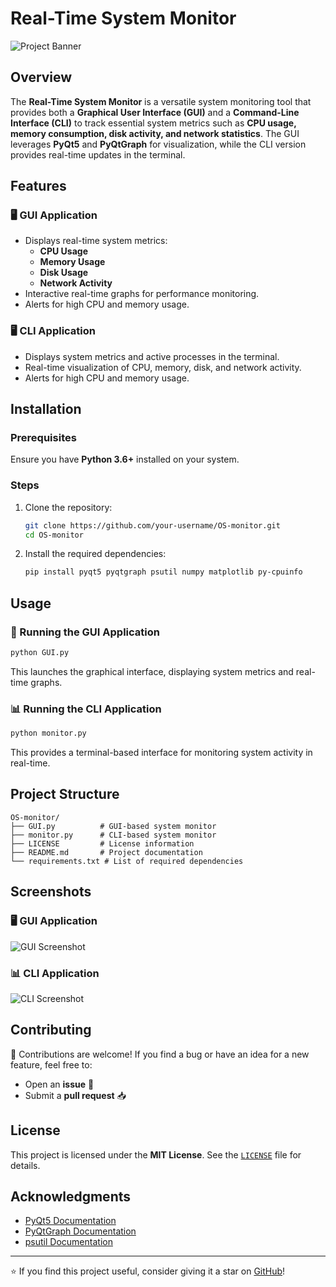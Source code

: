 # Real-Time System Monitor

![Project Banner](https://via.placeholder.com/1000x300?text=Real-Time+System+Monitor)

## Overview

The **Real-Time System Monitor** is a versatile system monitoring tool that provides both a **Graphical User Interface (GUI)** and a **Command-Line Interface (CLI)** to track essential system metrics such as **CPU usage, memory consumption, disk activity, and network statistics**. The GUI leverages **PyQt5** and **PyQtGraph** for visualization, while the CLI version provides real-time updates in the terminal.

## Features

### 🖥️ GUI Application
- Displays real-time system metrics:
  - **CPU Usage**
  - **Memory Usage**
  - **Disk Usage**
  - **Network Activity**
- Interactive real-time graphs for performance monitoring.
- Alerts for high CPU and memory usage.

### 🖥️ CLI Application
- Displays system metrics and active processes in the terminal.
- Real-time visualization of CPU, memory, disk, and network activity.
- Alerts for high CPU and memory usage.

## Installation

### Prerequisites
Ensure you have **Python 3.6+** installed on your system.

### Steps
1. Clone the repository:
   ```bash
   git clone https://github.com/your-username/OS-monitor.git
   cd OS-monitor
   ```
2. Install the required dependencies:
   ```bash
   pip install pyqt5 pyqtgraph psutil numpy matplotlib py-cpuinfo
   ```

## Usage

### 🚀 Running the GUI Application
```bash
python GUI.py
```
This launches the graphical interface, displaying system metrics and real-time graphs.

### 📊 Running the CLI Application
```bash
python monitor.py
```
This provides a terminal-based interface for monitoring system activity in real-time.

## Project Structure

```
OS-monitor/
├── GUI.py          # GUI-based system monitor
├── monitor.py      # CLI-based system monitor
├── LICENSE         # License information
├── README.md       # Project documentation
└── requirements.txt # List of required dependencies
```

## Screenshots

### 🖥️ GUI Application
![GUI Screenshot](https://via.placeholder.com/800x400?text=GUI+Screenshot)

### 📊 CLI Application
![CLI Screenshot](https://via.placeholder.com/800x400?text=CLI+Screenshot)

## Contributing

🚀 Contributions are welcome! If you find a bug or have an idea for a new feature, feel free to:
- Open an **issue** 📌
- Submit a **pull request** 📥

## License

This project is licensed under the **MIT License**. See the [`LICENSE`](LICENSE) file for details.

## Acknowledgments
- [PyQt5 Documentation](https://riverbankcomputing.com/software/pyqt/intro)
- [PyQtGraph Documentation](http://www.pyqtgraph.org/)
- [psutil Documentation](https://psutil.readthedocs.io/)

---
⭐ If you find this project useful, consider giving it a star on [GitHub](https://github.com/your-username/OS-monitor)!

